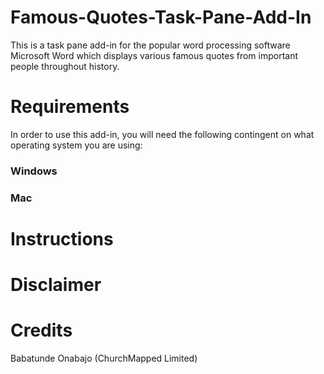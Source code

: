 # Famous-Quotes-Task-Pane-Add-In
This is a task pane add-in for the popular word processing software Microsoft Word which displays various famous quotes from important people throughout history.

# Requirements
In order to use this add-in, you will need the following contingent on what operating system you are using:

### Windows

### Mac

# Instructions

# Disclaimer

# Credits
Babatunde Onabajo (ChurchMapped Limited)
